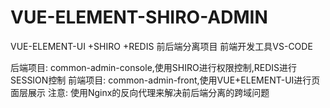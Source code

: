 # VUE-ELEMENT-SHIRO-ADMIN
VUE-ELEMENT-UI +SHIRO +REDIS 前后端分离项目 前端开发工具VS-CODE
 
后端项目:
  common-admin-console,使用SHIRO进行权限控制,REDIS进行SESSION控制
前端项目:
  common-admin-front,使用VUE+ELEMENT-UI进行页面层展示
注意:
  使用Nginx的反向代理来解决前后端分离的跨域问题
